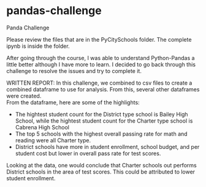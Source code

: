 # pandas-challenge
Panda Challenge

Please review the files that are in the PyCitySchools folder. The complete ipynb is inside the folder.

After going through the course, I was able to understand Python-Pandas a little better although I have more to learn.  I decided to go back through this challenge to resolve the issues and try to complete it.

WRITTEN REPORT:
In this challenge, we combined to csv files to create a combined dataframe to use for analysis.  From this, several other dataframes were created.  
From the dataframe, here are some of the highlights:
* The hightest student count for the District type school is Bailey High School, while the hightest student count for the Charter type school is Cabrena High School
* The top 5 schools with the highest overall passing rate for math and reading were all Charter type.
* District schools have more in student enrollment, school budget, and per student cost but lower in overall pass rate for test scores.

Looking at the data, one would conclude that Charter schools out performs District schools in the area of test scores.  This could be attributed to lower student enrollment.
